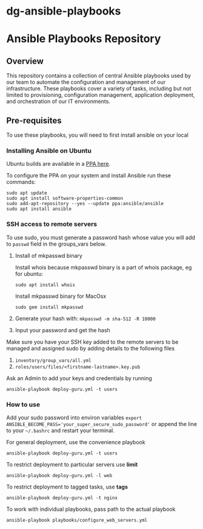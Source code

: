 # dg-ansible-playbooks

# Ansible Playbooks Repository
## Overview
This repository contains a collection of central Ansible playbooks used by our team to automate the configuration and management of our infrastructure. These playbooks cover a variety of tasks, including but not limited to provisioning, configuration management, application deployment, and orchestration of our IT environments.

## Pre-requisites
To use these playbooks, you will need to first install ansible on your local

### Installing Ansible on Ubuntu
Ubuntu builds are available in a [PPA here](https://launchpad.net/~ansible/+archive/ubuntu/ansible).

To configure the PPA on your system and install Ansible run these commands:
```
sudo apt update
sudo apt install software-properties-common
sudo add-apt-repository --yes --update ppa:ansible/ansible
sudo apt install ansible
```

### SSH access to remote servers
To use sudo, you must generate a password hash whose value you will add to `passwd` field in the groups_vars below.
1. Install of mkpasswd binary

    Install whois because mkpasswd binary is a part of whois package, eg for ubuntu: 
    ```
    sudo apt install whois
    ```

    Install mkpasswd binary for MacOsx 
    ```
    sudo gem install mkpasswd
    ```
2. Generate your hash with: `mkpasswd -m sha-512 -R 10000`

3. Input your password and get the hash
 

Make sure you have your SSH key added to the remote servers to be managed and assigned sudo by adding details to the following files
1. `inventory/group_vars/all.yml`
2. `roles/users/files/<firstname-lastname>.key.pub`

Ask an Admin to add your keys and credentials by running 
```
ansible-playbook deploy-guru.yml -t users
```

### How to use
Add your sudo password into environ variables
`export ANSIBLE_BECOME_PASS='your_super_secure_sudo_password'` or append the line to your `~/.bashrc` and restart your terminal.

For general deployment, use the convenience playbook
```
ansible-playbook deploy-guru.yml -t users
```

To restrict deployment to particular servers use **limit**
```
ansible-playbook deploy-guru.yml -l web
```

To restrict deployment to tagged tasks, use **tags**
```
ansible-playbook deploy-guru.yml -t nginx
```

To work with individual playbooks, pass path to the actual playbook
```
ansible-playbook playbooks/configure_web_servers.yml
```